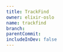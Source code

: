 ```yaml
---
title: TrackFind
owner: elixir-oslo
name: trackfind
branch:
parentCommit:
includeInDev: false
---
```

